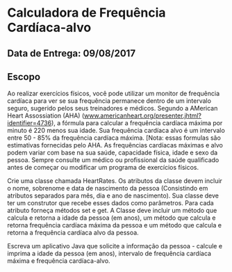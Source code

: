 ﻿# Calculadora de Frequência Cardíaca-alvo  

## Data de Entrega: 09/08/2017  

## Escopo  

Ao realizar exercícios físicos, você pode utilizar um monitor de frequência cardíaca para ver se sua frequência permanece dentro de um intervalo seguro, sugerido pelos seus treinadores e médicos. Segundo a AMerican Heart Assossiation (AHA) (www.americanheart.org/presenter.jhtml?identifier=4736), a fórmula para calcular a frequência cardíaca máxima por minuto é 220 menos sua idade. Sua frequência cardíaca alvo é um intervalo entre 50 - 85% da frequência cardíaca máxima. [Nota: essas formulas são estimativas fornecidas pelo AHA. As frequências cardíacas máximas e alvo podem variar com base na sua saúde, capacidade física, idade e sexo da pessoa. Sempre consulte um médico ou profissional da saúde qualificado antes de começar ou modificar um programa de exercícios físicos.  

Crie uma classe chamada HeartRates. Os atributos da classe devem incluir o nome, sobrenome e data de nascimento da pessoa (Consistindo em atributos separados para mês, dia e ano de nascimento).
Sua classe deve ter um construtor que recebe esses dados como parâmetros. Para cada atributo forneça métodos set e get. A Classe deve incluir um método que calcula e retorna a idade da pessoa (em anos), um método que calcula e retorna frequência cardíaca máxima da pessoa e um método que calcula e retorna a frequência cardíaca alvo da pessoa.  

Escreva um aplicativo Java que solicite a informação da pessoa - calcule e imprima a idade da pessoa (em anos), intervalo de frequência cardíaca máxima e frequência cardíaca-alvo.
